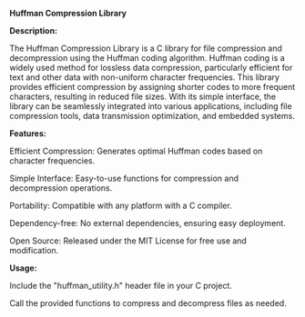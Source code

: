 **Huffman Compression Library**


**Description:**

The Huffman Compression Library is a C library for file compression and decompression using the Huffman coding algorithm. Huffman coding is a widely used method for lossless data compression, particularly efficient for text and other data with non-uniform character frequencies. This library provides efficient compression by assigning shorter codes to more frequent characters, resulting in reduced file sizes. With its simple interface, the library can be seamlessly integrated into various applications, including file compression tools, data transmission optimization, and embedded systems.


**Features:**

Efficient Compression: Generates optimal Huffman codes based on character frequencies.

Simple Interface: Easy-to-use functions for compression and decompression operations.

Portability: Compatible with any platform with a C compiler.

Dependency-free: No external dependencies, ensuring easy deployment.

Open Source: Released under the MIT License for free use and modification.


**Usage:**

Include the "huffman_utility.h" header file in your C project.

Call the provided functions to compress and decompress files as needed.
